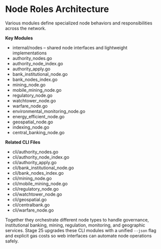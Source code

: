 # Node Roles Architecture

Various modules define specialized node behaviors and responsibilities across the network.

**Key Modules**
- internal/nodes – shared node interfaces and lightweight implementations
- authority_nodes.go
- authority_node_index.go
- authority_apply.go
- bank_institutional_node.go
- bank_nodes_index.go
- mining_node.go
- mobile_mining_node.go
- regulatory_node.go
- watchtower_node.go
- warfare_node.go
- environmental_monitoring_node.go
- energy_efficient_node.go
- geospatial_node.go
- indexing_node.go
- central_banking_node.go

**Related CLI Files**
- cli/authority_nodes.go
- cli/authority_node_index.go
- cli/authority_apply.go
- cli/bank_institutional_node.go
- cli/bank_nodes_index.go
- cli/mining_node.go
- cli/mobile_mining_node.go
- cli/regulatory_node.go
- cli/watchtower_node.go
- cli/geospatial.go
- cli/centralbank.go
- cli/warfare_node.go

Together they orchestrate different node types to handle governance, institutional banking, mining, regulation, monitoring, and geographic services. Stage 25 upgrades these CLI modules with a unified `--json` flag and explicit gas costs so web interfaces can automate node operations safely.
